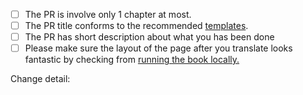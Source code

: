 <!-- Thank you for sending a PR! -->
<!-- Please perform the following checks and mark all the boxes accordingly. -->
<!-- Please see more detail about contribution guideline [here](https://github.com/rust-lang-th/book-th/blob/master/CONTRIBUTING.md) -->

- [ ] The PR is involve only 1 chapter at most.
- [ ] The PR title conforms to the recommended [templates](https://github.com/rust-lang-th/book-th/blob/master/CONTRIBUTING.md#commit-message).
- [ ] The PR has short description about what you has been done
- [ ] Please make sure the layout of the page after you translate looks fantastic by checking from [running the book locally.](https://github.com/rust-lang-th/book-th#building)

Change detail:
<!-- Please add the PR description here -->
